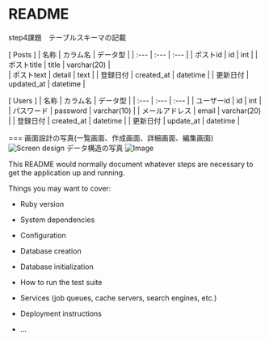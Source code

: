 # README

step4課題　テーブルスキーマの記載

[ Posts ]
 | 名称 | カラム名 | データ型 |
 | :--- | :--- | :--- |
 | ポストid | id | int | 
 | ポストtitle | title | varchar(20) |  
 | ポストtext | detail | text |
 | 登録日付 | created_at | datetime |
 | 更新日付 | updated_at | datetime |
  
  [ Users ]
   | 名称 | カラム名 | データ型 |
   | :--- | :--- | :--- |
   | ユーザーid | id | int | 
   | パスワード | password  | varchar(10) |
   | メールアドレス | email | varchar(20) |
   | 登録日付 | created_at | datetime |
   | 更新日付 | update_at | datetime |
   
   ===
    画面設計の写真(一覧画面、作成画面、詳細画面、編集画面)
    ![Screen design](https://user-images.githubusercontent.com/74219116/99372689-e2b3b180-2903-11eb-97d2-66638baeae88.jpeg)
    データ構造の写真
    ![Image](https://user-images.githubusercontent.com/74219116/99373142-68cff800-2904-11eb-95bd-6580c8646962.jpeg)
    
This README would normally document whatever steps are necessary to get the
application up and running.

Things you may want to cover:

* Ruby version

* System dependencies

* Configuration

* Database creation

* Database initialization

* How to run the test suite

* Services (job queues, cache servers, search engines, etc.)

* Deployment instructions

* ...
